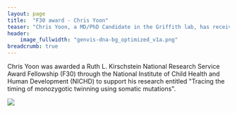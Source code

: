 ```yaml
---
layout: page
title:  "F30 award - Chris Yoon"
teaser: "Chris Yoon, a MD/PhD Candidate in the Griffith lab, has received a Ruth L. Kirschstein National Research Service Award Fellowship"
header:
    image_fullwidth: "genvis-dna-bg_optimized_v1a.png"
breadcrumb: true
---
```


Chris Yoon was awarded a Ruth L. Kirschstein National Research Service Award Fellowship (F30) through the National Institute of Child Health and Human Development (NICHD) to support his research entitled "Tracing the timing of monozygotic twinning using somatic mutations".

<div class="row">
    <div class="small-12 columns">
        <img src="/assets/img/team/chris_yoon.jpg">
    </div>
</div>
